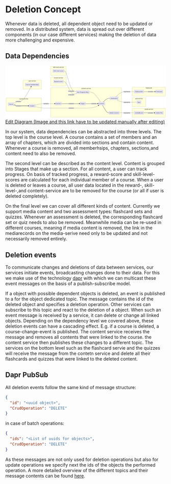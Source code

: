 # Deletion Concept

Whenever data is deleted, all dependent object need to be updated or removed. In a distributed system, data is spread out over different components (in our case different services) making the deletion of data more challenging and expensive. 

## Data Dependencies
![](/images/simplified_service_dependencies.png)
[Edit Diagram (Image and this link have to be updated manually after editing)](https://mermaid.live/edit#pako:eNqVVMluwjAQ_RXLZ8wHIIFUgXoqUkvUWy7GmSRWbSf1AmoR_97JAjimSO3Nnjd5iz3OiYqmALqgpWqOoubWk5ddbghxYV9Z3tZENME6YA7sQQroIELWfY0sl4gaz6VxuF6Rdc1bD7brAVMkLMaD8VOaDISXjSGM3XgYW5HM8wrc2NOv71rWA9_FTr9BgJEtFJKzh_CTc-CcvmLvaIi92qayWGYb7jlhcxbTj0nGbIjejMynRh61jDFzMzkR3RudnEdf2oFobIFmLxxd3KG5lGo4ltHTJCvKWmgxBq4dRojIEuXPIL-nwm9YiXhvh5SSDo0TtlJxVwtui_HCni_7DHyS4gr9SSsmSjQtHLE-zbAbaxgYIv64jApw4CpwD53A_d0nMu5DKsUUHEAlgxsDieAd9l_V0DX88tyYBr0H62rZxkNwfY3R2A2DmX5EZ1SD1VwW-N5P3bc59TVoyOkCl0pWtc9pbs7YyINvsi8j6MLbADMa2gL9byRHj5ouSq4cVnHEfGO3wx8ExUtZ0fMPxwh9jQ)

In our system, data dependencies can be abstracted into three levels. The top level is the course level. A course contains a set of members and an array of chapters, which are divided into sections and contain content. Whenever a course is removed, all memberhsips, chapters, sections,and content need to also be removed.

The second level can be described as the content level. Content is grouped into Stages that make up a section. For all content, a user can track progress. On basis of tracked progress, a reward-score and skill-level-scores are calculated for each individual member of a course. When a user is deleted or leaves a course, all user data located in the reward-, skill-level-,and content-service are to be removed for the course (or all if user is deleted completely).

On the final level we can cover all different kinds of content. Currently we support media content and two assessment types: flashcard sets and quizzes. Whenever an assessment is deleted, the corresponding flashcard set or quiz needs to also be removed. Meanwhile media can be re-used in different courses, meaning if media content is removed, the link in the mediarecords on the media-serive need only to be updated and not necessarily removed entirely.

## Deletion events

To communicate changes and deletions of data between services, our services initiate events, broadcasting changes done to their data.
For this we make use of the technology [dapr](../backend/dapr/dapr-pubsub.md) with which we can multicast these event messages on the basis of a publish-subscribe model.

If a object with possible dependent objects is deleted, an event is published to a for the object dedicated topic. The message contains the id of the deleted object and specifies a deletion operation. Other services can subscribe to this topic and react to the deletion of a object. When such an event message is received by a service, it can delete or change all linked objects.
Depending on the dependency level we covered above, these deletion events can have a cascading effect.
E.g. if a course is deleted, a course-change-event is published. The content service receives the message and removes all contents that were linked to the course. the content service then publishes these changes to a different topic. 
The services on the bottom level such as the flashcard servie and the quizzes will receive the message from the contetn service and delete all their flashcards and quizzes that were linked to the deleted content.


## Dapr PubSub

All deletion events follow the same kind of message structure:

```json
{
  "id": "<uuid object>",
  "CrudOperation": "DELETE"
}
```
in case of batch operations:
```json
{
  "ids": "<List of uuids for objects>",
  "CrudOperation": "DELETE"
}
```
As these messages are not only used for deletion operations but also for update operations we specify next the ids of the objects the performed operation. 
A more detailed overview of the different topics and their message contents can be found [here](../backend/dapr/dapr-topics.md).
